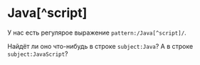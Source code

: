 # Java[^script]

У нас есть регулярое выражение `pattern:/Java[^script]/`.

Найдёт ли оно что-нибудь в строке `subject:Java`? А в строке `subject:JavaScript`?
